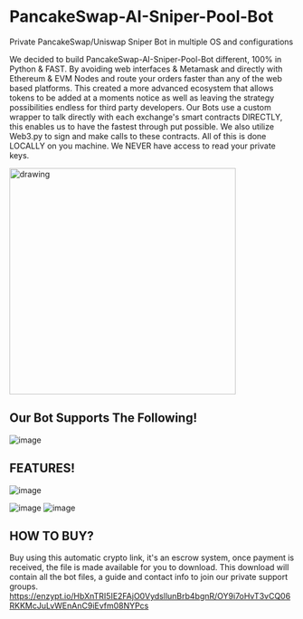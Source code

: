 # PancakeSwap-AI-Sniper-Pool-Bot
Private PancakeSwap/Uniswap Sniper Bot in multiple OS and configurations

We decided to build PancakeSwap-AI-Sniper-Pool-Bot different, 100% in Python & FAST. 
By avoiding web interfaces & Metamask and directly with Ethereum & EVM Nodes and route your orders  faster than any of the web based platforms. This created a more advanced ecosystem that allows tokens to be added at a moments notice as well as leaving the strategy possibilities endless for third party developers.
Our Bots use a custom wrapper to talk directly with each exchange's smart contracts DIRECTLY,  this enables us to have the fastest through put possible.  We also utilize Web3.py to sign and make calls to these contracts. All of this is done LOCALLY on you machine. We NEVER have access to read your private keys.

<img src="https://user-images.githubusercontent.com/92737796/137942894-a101236d-28b3-40ec-853b-2cf26f246b91.png" alt="drawing" width="400"/>

## Our Bot Supports The Following!

![image](https://user-images.githubusercontent.com/92737796/137944397-efac1eca-dff2-4a8d-a1a8-15ae4c5a02d2.png)

## FEATURES!

![image](https://user-images.githubusercontent.com/92737796/137945992-34c13aa4-ac2d-4c4c-96f6-e07f88f80ac6.png)

![image](https://user-images.githubusercontent.com/92737796/137944000-62fb0830-dc9c-4dbf-8f31-c2fbfbcd5532.png)
![image](https://user-images.githubusercontent.com/92737796/137944256-dbf84ad7-e516-445e-9d56-b66af9586b9c.png)


## HOW TO BUY?
Buy using this automatic crypto link, it's an escrow system, once payment is received, the file is made available for you to download. 
This download will contain all the bot files, a guide and contact info to join our private support groups.
https://enzypt.io/HbXnTRI5IE2FAjO0VydsllunBrb4bgnR/OY9i7oHvT3vCQ06RKKMcJuLvWEnAnC9iEvfm08NYPcs
